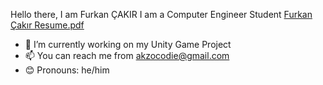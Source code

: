   Hello there, I am Furkan ÇAKIR
  I am a Computer Engineer Student 
  [Furkan Çakır Resume.pdf](https://github.com/AkzoCodie/AkzoCodie/files/13709521/Furkan.Cakir.Resume.pdf)


- 🌱 I’m currently working on my Unity Game Project
- 📫 You can reach me from akzocodie@gmail.com
- 😊 Pronouns: he/him
